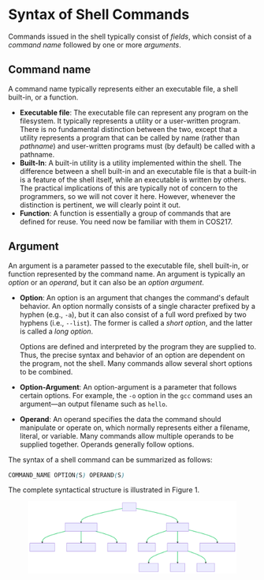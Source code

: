 # Syntax of Shell Commands

Commands issued in the shell typically consist of _fields_, which consist of a _command name_ followed by one or more _arguments_.&#x20;

## **Command name**

A command name typically represents either an executable file, a shell built-in, or a function.&#x20;

* **Executable file**: The executable file can represent any program on the filesystem. It typically represents a utility or a user-written program. There is no fundamental distinction between the two, except that a utility represents a program that can be called by name (rather than _pathname_) and user-written programs must (by default) be called with a pathname. &#x20;
* **Built-In**: A built-in utility is a utility implemented within the shell. The difference between a shell built-in and an executable file is that a built-in is a feature of the shell itself, while an executable is written by others. The practical implications of this are typically not of concern to the programmers, so we will not cover it here. However, whenever the distinction is pertinent, we will clearly point it out.&#x20;
* **Function**: A function is essentially a group of commands that are defined for reuse. You need now be familiar with them in COS217.&#x20;

## **Argument**

An argument is a parameter passed to the executable file, shell built-in, or function represented by the command name. An argument is typically an _option_ or an _operand_, but it can also be an _option argument_.&#x20;

*   **Option**: An option is an argument that changes the command's default behavior. An option normally consists of a single character prefixed by a hyphen (e.g., `-a`), but it can also consist of a full word prefixed by two hyphens (i.e., `--list`). The former is called a _short option_, and the latter is called a _long option_. &#x20;

    Options are defined and interpreted by the program they are supplied to. Thus, the precise syntax and behavior of an option are dependent on the program, not the shell. Many commands allow several short options to be combined.&#x20;
* **Option-Argument**: An option-argument is a parameter that follows certain options. For example, the `-o` option in the `gcc` command uses an argument—an output filename such as `hello`.
* **Operand**: An operand specifies the data the command should manipulate or operate on, which normally represents either a filename, literal, or variable. Many commands allow multiple operands to be supplied together. Operands generally follow options.

The syntax of a shell command can be summarized as follows:

```css
COMMAND_NAME OPTION(S) OPERAND(S)
```

The complete syntactical structure is illustrated in Figure 1.&#x20;

<figure><img src="../../.gitbook/assets/tree.svg" alt="" width="563"><figcaption></figcaption></figure>
